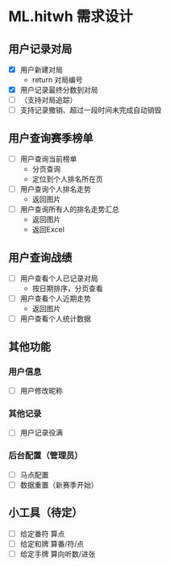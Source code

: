 # ML.hitwh 需求设计
## 用户记录对局
- [x] 用户新建对局
    - return 对局编号
- [x] 用户记录最终分数到对局
- [ ] （支持对局追踪）
- [ ] 支持记录撤销、超过一段时间未完成自动销毁
## 用户查询赛季榜单
- [ ] 用户查询当前榜单
    - 分页查询
    - 定位到个人排名所在页
- [ ] 用户查询个人排名走势
    - 返回图片
- [ ] 用户查询所有人的排名走势汇总
    - 返回图片
    - 返回Excel
## 用户查询战绩
- [ ] 用户查看个人已记录对局
    - 按日期排序，分页查看
- [ ] 用户查看个人近期走势
    - 返回图片
- [ ] 用户查看个人统计数据
## 其他功能
### 用户信息
- [ ] 用户修改昵称
### 其他记录
- [ ] 用户记录役满
### 后台配置（管理员）
- [ ] 马点配置
- [ ] 数据重置（新赛季开始）
## 小工具（待定）
- [ ] 给定番符 算点
- [ ] 给定和牌 算番/符/点
- [ ] 给定手牌 算向听数/进张
